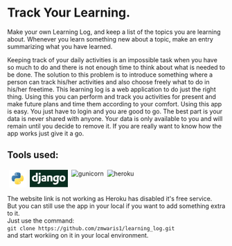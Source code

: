 # Track Your Learning.
Make your own Learning Log, and keep a list of the topics you are learning about. Whenever you learn something new about a topic, make an entry summarizing what you have learned.<br>


Keeping track of your daily activities is an impossible task when you have so much to do and there is not enough time to think about what is needed to be done. 
The solution to this problem is to introduce something where a person can track his/her activities and also choose freely what to do in his/her freetime. 
This learning log is a web application to do just the right thing. Using this you can perform and track you activities for present and make future plans and time them according to your comfort. Using this app is easy. You just have to login and you are good to go. The best part is your data is never shared with anyone. Your data is only available to you and will remain until you decide to remove it. If you are really want to know how the app works just give it a go.

## Tools used:
<img src="https://raw.githubusercontent.com/github/explore/80688e429a7d4ef2fca1e82350fe8e3517d3494d/topics/python/python.png" alt="Python" height="40" style="vertical-align:top; margin:4px"><img src="https://github.com/zmwaris1/logos/blob/main/django-logo-negative.png" alt="Django" height="40" style="vertical-align:top; margin:4px"><img src="https://www.vectorlogo.zone/logos/gunicorn/gunicorn-ar21.png" alt="gunicorn" height="40" style="vertical-align:top; margin:4px"><img src="https://www.vectorlogo.zone/logos/heroku/heroku-ar21.png" alt="heroku" height="40" style="vertical-align:top; margin:4px"><br/>


The website link is not working as Heroku has disabled it's free service.<br>
But you can still use the app in your local if you want to add something extra to it.<br>
Just use the command:<br>
`git clone https://github.com/zmwaris1/learning_log.git`<br>
and start workiing on it in your local environment.
